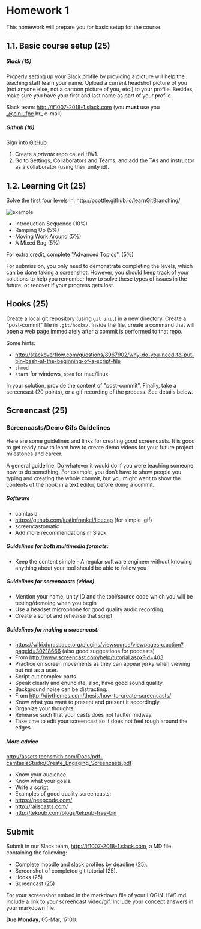 # Homework 1

This homework will prepare you for basic setup for the course.

## 1.1. Basic course setup (25)

##### Slack (15)

Properly setting up your Slack profile by providing a picture will help the teaching staff learn your name. Upload a current headshot picture of you (not anyone else, not a cartoon picture of you, etc.) to your profile. Besides, make sure you have your first and last name as part of your profile.

Slack team: http://if1007-2018-1.slack.com (you **must** use you _@cin.ufpe.br_ e-mail)

##### Github (10)

Sign into [GitHub](https://github.com/).

1. Create a *private* repo called HW1. 
2. Go to Settings, Collaborators and Teams, and add the TAs and instructor as a collaborator (using their unity id).

## 1.2. Learning Git (25)

Solve the first four levels in: http://pcottle.github.io/learnGitBranching/

![example](https://cloud.githubusercontent.com/assets/742934/9494425/c4dd4b66-4bd3-11e5-9aac-04bfc8fed771.png)

* Introduction Sequence (10%)
* Ramping Up (5%)
* Moving Work Around (5%)
* A Mixed Bag (5%)

For extra credit, complete "Advanced Topics". (5%)

For submission, you only need to demonstrate completing the levels, which can be done taking a screenshot. However, you should keep track of your solutions to help you remember how to solve these types of issues in the future, or recover if your progress gets lost.

## Hooks (25)

Create a local git repository (using `git init`) in a new directory. Create a "post-commit" file in `.git/hooks/`. Inside the file, create a command that will open a web page immediately after a commit is performed to that repo.

Some hints: 
* http://stackoverflow.com/questions/8967902/why-do-you-need-to-put-bin-bash-at-the-beginning-of-a-script-file
* `chmod`
* `start` for windows, `open` for mac/linux

In your solution, provide the content of "post-commit". Finally, take a screencast (20 points), or a gif recording of the process. See details below.

## Screencast (25)

### Screencasts/Demo Gifs Guidelines

Here are some guidelines and links for creating good screencasts. It is good to get ready now to learn how to create demo videos for your future project milestones and career.

A general guideline: Do whatever it would do if you were teaching someone how to do something. For example, you don’t have to show people you typing and creating the whole commit, but you might want to show the contents of the hook in a text editor, before doing a commit.
 
##### Software
* camtasia
* https://github.com/justinfrankel/licecap (for simple .gif)
* screencastomatic
* Add more recommendations in Slack
 
##### Guidelines for both multimedia formats:

* Keep the content simple - A regular software engineer without knowing anything about your tool should be able to follow you

##### Guidelines for screencasts (video)

* Mention your name, unity ID and the tool/source code which you will be testing/demoing when you begin
* Use a headset microphone for good quality audio recording.
* Create a script and rehearse that script

##### Guidelines for making a screencast:

* https://wiki.duraspace.org/plugins/viewsource/viewpagesrc.action?pageId=30218666 (also good suggestions for podcasts)
* From http://www.screencast.com/help/tutorial.aspx?id=403
* Practice on screen movements as they can appear jerky when viewing but not as a user.
* Script out complex parts.
* Speak clearly and enunciate, also, have good sound quality.
* Background noise can be distracting.
* From http://diythemes.com/thesis/how-to-create-screencasts/
* Know what you want to present and present it accordingly.
* Organize your thoughts.
* Rehearse such that your casts does not faulter midway.
* Take time to edit your screencast so it does not feel rough around the edges.
 
##### More advice
http://assets.techsmith.com/Docs/pdf-camtasiaStudio/Create_Engaging_Screencasts.pdf

* Know your audience.
* Know what your goals.
* Write a script.
* Examples of good quality screencasts:
* https://peepcode.com/
* http://railscasts.com/
* http://tekpub.com/blogs/tekpub-free-bin

## Submit

Submit in our Slack team, http://if1007-2018-1.slack.com, a MD file containing the following:

* Complete moodle and slack profiles by deadline (25).
* Screenshot of completed git tutorial (25).
* Hooks (25)
* Screencast (25)

For your screenshot embed in the markdown file of your LOGIN-HW1.md. Include a link to your screencast video/gif. Include your concept answers in your markdown file.

**Due Monday**, 05-Mar, 17:00.
